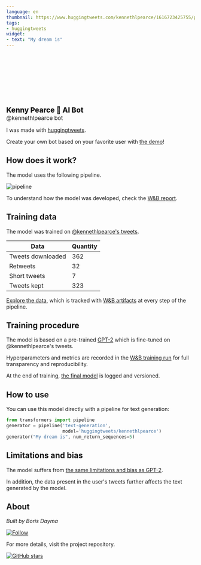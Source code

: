 ```yaml
---
language: en
thumbnail: https://www.huggingtweets.com/kennethlpearce/1616723425755/predictions.png
tags:
- huggingtweets
widget:
- text: "My dream is"
---
```


<div>
<div style="width: 132px; height:132px; border-radius: 50%; background-size: cover; background-image: url('https://pbs.twimg.com/profile_images/1362948580571504642/uva03rbs_400x400.jpg')">
</div>
<div style="margin-top: 8px; font-size: 19px; font-weight: 800">Kenny Pearce 🤖 AI Bot </div>
<div style="font-size: 15px">@kennethlpearce bot</div>
</div>

I was made with [huggingtweets](https://github.com/borisdayma/huggingtweets).

Create your own bot based on your favorite user with [the demo](https://colab.research.google.com/github/borisdayma/huggingtweets/blob/master/huggingtweets-demo.ipynb)!

## How does it work?

The model uses the following pipeline.

![pipeline](https://github.com/borisdayma/huggingtweets/blob/master/img/pipeline.png?raw=true)

To understand how the model was developed, check the [W&B report](https://wandb.ai/wandb/huggingtweets/reports/HuggingTweets-Train-a-Model-to-Generate-Tweets--VmlldzoxMTY5MjI).

## Training data

The model was trained on [@kennethlpearce's tweets](https://twitter.com/kennethlpearce).

| Data | Quantity |
| --- | --- |
| Tweets downloaded | 362 |
| Retweets | 32 |
| Short tweets | 7 |
| Tweets kept | 323 |

[Explore the data](https://wandb.ai/wandb/huggingtweets/runs/ht0bj53j/artifacts), which is tracked with [W&B artifacts](https://docs.wandb.com/artifacts) at every step of the pipeline.

## Training procedure

The model is based on a pre-trained [GPT-2](https://huggingface.co/gpt2) which is fine-tuned on @kennethlpearce's tweets.

Hyperparameters and metrics are recorded in the [W&B training run](https://wandb.ai/wandb/huggingtweets/runs/j5gwbymt) for full transparency and reproducibility.

At the end of training, [the final model](https://wandb.ai/wandb/huggingtweets/runs/j5gwbymt/artifacts) is logged and versioned.

## How to use

You can use this model directly with a pipeline for text generation:

```python
from transformers import pipeline
generator = pipeline('text-generation',
                     model='huggingtweets/kennethlpearce')
generator("My dream is", num_return_sequences=5)
```

## Limitations and bias

The model suffers from [the same limitations and bias as GPT-2](https://huggingface.co/gpt2#limitations-and-bias).

In addition, the data present in the user's tweets further affects the text generated by the model.

## About

*Built by Boris Dayma*

[![Follow](https://img.shields.io/twitter/follow/borisdayma?style=social)](https://twitter.com/intent/follow?screen_name=borisdayma)

For more details, visit the project repository.

[![GitHub stars](https://img.shields.io/github/stars/borisdayma/huggingtweets?style=social)](https://github.com/borisdayma/huggingtweets)
